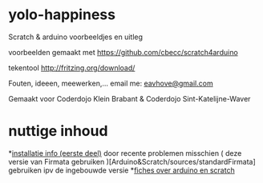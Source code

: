 # yolo-happiness

Scratch & arduino voorbeeldjes en uitleg

voorbeelden gemaakt met
https://github.com/cbecc/scratch4arduino

tekentool
http://fritzing.org/download/

Fouten, ideeen, meewerken,...
email me: eavhove@gmail.com

Gemaakt voor Coderdojo Klein Brabant & Coderdojo Sint-Katelijne-Waver

# nuttige inhoud
*[installatie info (eerste deel)](Arduino&Scratch/info_A4S.pdf) door recente problemen misschien ( deze versie van Firmata gebruiken )[Arduino&Scratch/sources/standardFirmata] gebruiken ipv de ingebouwde versie
*[fiches over arduino en scratch](Arduino&Scratch/cards.pdf)

